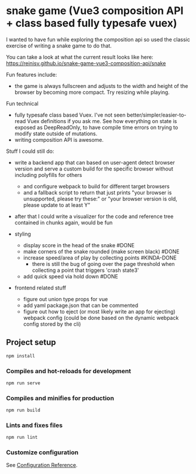 # snake game (Vue3 composition API + class based fully typesafe vuex)

I wanted to have fun while exploring the composition api so used the classic exercise of writing a snake game to do that.

You can take a look at what the current result looks like here:
<https://reinisv.github.io/snake-game-vue3-composition-api/snake>

Fun features include:
- the game is always fullscreen and adjusts to the width and height of the browser by becoming more compact. Try resizing while playing.

Fun technical
- fully typesafe class based Vuex. I've not seen better/simpler/easier-to-read Vuex definitions if you ask me. See how everything on state is exposed as DeepReadOnly, to have compile time errors on trying to modify state outside of mutations.
- writing composition API is awesome.

Stuff I could still do:

- write a backend app that can based on user-agent detect browser version and serve a custom build for the specific browser without including polyfills for others
  - and configure webpack to build for different target browsers
  - and a fallback script to return that just prints "your browser is unsupported, please try these:" or "your browser version is old, please update to at least Y"

- after that I could write a visualizer for the code and reference tree contained in chunks again, would be fun

- styling
  - display score in the head of the snake #DONE
  - make corners of the snake rounded (make screen black) #DONE
  - increase speed/area of play by collecting points #KINDA-DONE
    - there is still the bug of going over the page threshold when collecting a point that triggers 'crash state3'
  - add quick speed via hold down #DONE

- frontend related stuff
  - figure out union type props for vue
  - add yaml package.json that can be commented
  - figure out how to eject (or most likely write an app for ejecting) webpack config (could be done based on the dynamic webpack config stored by the cli)

## Project setup

```bash
npm install
```

### Compiles and hot-reloads for development

```bash
npm run serve
```

### Compiles and minifies for production

```bash
npm run build
```

### Lints and fixes files

```bash
npm run lint
```

### Customize configuration

See [Configuration Reference](https://cli.vuejs.org/config/).
